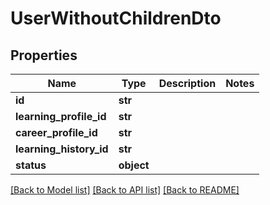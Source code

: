 # UserWithoutChildrenDto

## Properties
Name | Type | Description | Notes
------------ | ------------- | ------------- | -------------
**id** | **str** |  | 
**learning_profile_id** | **str** |  | 
**career_profile_id** | **str** |  | 
**learning_history_id** | **str** |  | 
**status** | **object** |  | 

[[Back to Model list]](../README.md#documentation-for-models) [[Back to API list]](../README.md#documentation-for-api-endpoints) [[Back to README]](../README.md)

